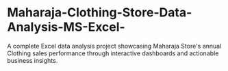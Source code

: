 # Maharaja-Clothing-Store-Data-Analysis-MS-Excel-
A complete Excel data analysis project showcasing Maharaja Store's annual Clothing sales performance through interactive dashboards and actionable business insights.
